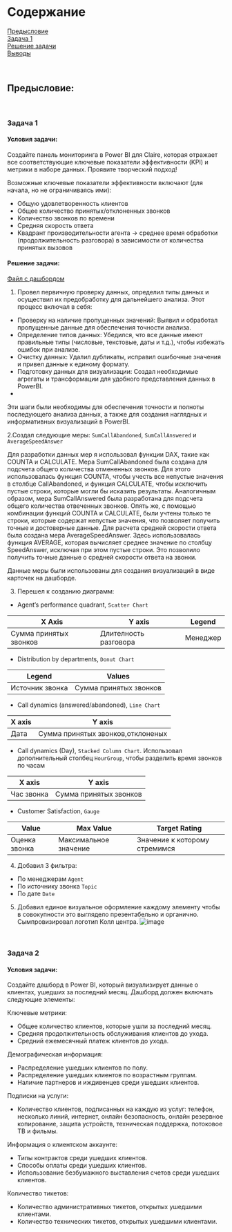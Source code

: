 # Содержание <br>
[Предысловие](#T1) <br>
[Задача 1](#T2) <br>
[Решение задачи](#T3) <br>
[Выводы](#T4) <br>

<br><a name="T1"></a> 
## Предысловие:


<br><a name="T2"></a> 
### Задача 1
#### Условия задачи: 
Создайте панель мониторинга в Power BI для Claire, которая отражает все соответствующие ключевые показатели эффективности (KPI) и метрики в наборе данных. Проявите творческий подход! 

Возможные ключевые показатели эффективности включают (для начала, но не ограничиваясь ими):

- Общую удовлетворенность клиентов
- Общее количество принятых/отклоненных звонков
- Количество звонков по времени
- Средняя скорость ответа
- Квадрант производительности агента -> среднее время обработки (продолжительность разговора) в зависимости от количества принятых вызовов

#### Решение задачи: 
[Файл с дашбордом](https://github.com/Gotlfar/Study-projects/blob/main/PWC/PWC_DB1.pbix)
1. Провел первичную проверку данных, определил типы данных и осуществил их предобработку для дальнейшего анализа. Этот процесс включал в себя:

- Проверку на наличие пропущенных значений: Выявил и обработал пропущенные данные для обеспечения точности анализа.
- Определение типов данных: Убедился, что все данные имеют правильные типы (числовые, текстовые, даты и т.д.), чтобы избежать ошибок при анализе.
- Очистку данных: Удалил дубликаты, исправил ошибочные значения и привел данные к единому формату.
- Подготовку данных для визуализации: Создал необходимые агрегаты и трансформации для удобного представления данных в PowerBI.
- 
Эти шаги были необходимы для обеспечения точности и полноты последующего анализа данных, а также для создания наглядных и информативных визуализаций в PowerBI.

2.Создал следующие меры: `SumCallAbandoned`, `SumCallAnswered` и `AverageSpeedAnswer`

Для разработки данных мер я использовал функции DAX, такие как COUNTA и CALCULATE. Мера SumCallAbandoned была создана для подсчета общего количества отмененных звонков. Для этого использовалась функция COUNTA, чтобы учесть все непустые значения в столбце CallAbandoned, и функция CALCULATE, чтобы исключить пустые строки, которые могли бы исказить результаты.
Аналогичным образом, мера SumCallAnswered была разработана для подсчета общего количества отвеченных звонков. Опять же, с помощью комбинации функций COUNTA и CALCULATE, были учтены только те строки, которые содержат непустые значения, что позволяет получить точные и достоверные данные.
Для расчета средней скорости ответа была создана мера AverageSpeedAnswer. Здесь использовалась функция AVERAGE, которая вычисляет среднее значение по столбцу SpeedAnswer, исключая при этом пустые строки. Это позволило получить точные данные о средней скорости ответа на звонки.

Данные меры были использованы для создания визуализаций в виде карточек на дашборде.

3. Перешел к созданию диаграмм:
- Agent’s performance quadrant, `Scatter Chart`

| X Axis | Y axis | Legend |
|-------------|------------|----------|
| Сумма принятых звонков | Длителность разговора | Менеджер |

- Distribution by departments, `Donut Chart`

| Legend | Values |
|-------------|------------|
| Источник звонка | Сумма принятых звонков |

- Call dynamics (answered/abandoned), `Line Chart`

| X axis | Y axis |
|-------------|------------|
| Дата | Сумма принятых звонков,отклоненых |

- Call dynamics (Day), `Stacked Column Chart`. Использовал дополнительный столбец `HourGroup`, чтобы разделить время звонков по часам

| X axis | Y axis |
|-------------|------------|
| Час звонка | Сумма принятых звонков |

- Сustomer Satisfaction, `Gauge`

| Value | Max Value | Target Rating |
|-------------|------------|----------|
| Оценка звонка | Максимальное значение | Значение к которому стремимся |

4. Добавил 3 фильтра:
- По менеджерам `Agent`
- По источнику звонка `Topic`
- По дате `Date`

5. Добавил единое визуальное оформление каждому элементу чтобы в совокупности это выглядело презентабельно и органично. Сымпровизировал логотип Колл центра.
![image](https://github.com/Gotlfar/Study-projects/assets/170863074/60c9f15a-14d3-48e8-961d-49a086dc3e98)

<br><a name="T3"></a> 
### Задача 2
#### Условия задачи: 
Создайте дашборд в Power BI, который визуализирует данные о клиентах, ушедших за последний месяц. Дашборд должен включать следующие элементы:

Ключевые метрики:
- Общее количество клиентов, которые ушли за последний месяц.
- Средняя продолжительность обслуживания клиентов до ухода.
- Средний ежемесячный платеж клиентов до ухода.

Демографическая информация:
- Распределение ушедших клиентов по полу.
- Распределение ушедших клиентов по возрастным группам.
- Наличие партнеров и иждивенцев среди ушедших клиентов.
  
Подписки на услуги:
- Количество клиентов, подписанных на каждую из услуг: телефон, несколько линий, интернет, онлайн безопасность, онлайн резервное копирование, защита устройств, техническая поддержка, потоковое ТВ и фильмы.

Информация о клиентском аккаунте:
- Типы контрактов среди ушедших клиентов.
- Способы оплаты среди ушедших клиентов.
- Использование безбумажного выставления счетов среди ушедших клиентов.

Количество тикетов:
- Количество административных тикетов, открытых ушедшими клиентами.
- Количество технических тикетов, открытых ушедшими клиентами.
